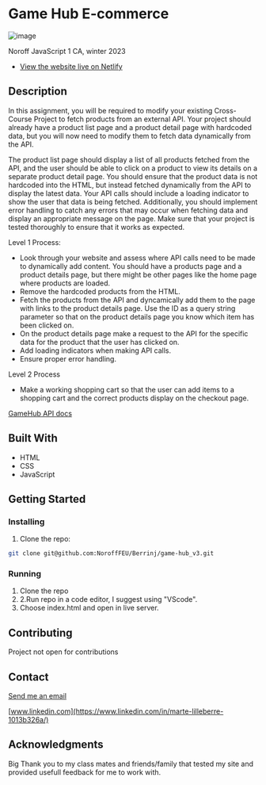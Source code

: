 # Game Hub E-commerce

![image](https://onedrive.live.com/embed?resid=6948AB603E194695%2184688&authkey=%21AP-aYdSmapfAXQ0&height=660) <br>

Noroff JavaScript 1 CA, winter 2023
- [View the website live on Netlify](https://gamehub-marte-v3.netlify.app/)

## Description

In this assignment, you will be required to modify your existing Cross-Course Project to fetch products from an external API. Your project should already have a product list page and a product detail page with hardcoded data, but you will now need to modify them to fetch data dynamically from the API.

The product list page should display a list of all products fetched from the API, and the user should be able to click on a product to view its details on a separate product detail page. You should ensure that the product data is not hardcoded into the HTML, but instead fetched dynamically from the API to display the latest data. Your API calls should include a loading indicator to show the user that data is being fetched. Additionally, you should implement error handling to catch any errors that may occur when fetching data and display an appropriate message on the page. Make sure that your project is tested thoroughly to ensure that it works as expected.


Level 1 Process:
- Look through your website and assess where API calls need to be made to dynamically add content. You should have a products page and a product details page, but there might be other pages like the home page where products are loaded.
- Remove the hardcoded products from the HTML.
- Fetch the products from the API and dyncamically add them to the page with links to the product details page. Use the ID as a query string parameter so that on the product details page you know which item has been clicked on.
- On the product details page make a request to the API for the specific data for the product that the user has clicked on.
- Add loading indicators when making API calls.
- Ensure proper error handling.

Level 2 Process
- Make a working shopping cart so that the user can add items to a shopping cart and the correct products display on the checkout page.

[GameHub API docs](https://docs.noroff.dev/docs/v2/e-commerce/gamehub)

## Built With

- HTML
- CSS
- JavaScript

## Getting Started

### Installing

1. Clone the repo:

```bash
git clone git@github.com:NoroffFEU/Berrinj/game-hub_v3.git
```

### Running

1. Clone the repo
2. 2.Run repo in a code editor, I suggest using "VScode".
3. Choose index.html and open in live server.

## Contributing

Project not open for contributions

## Contact

[Send me an email](mailto:berremarte@gmail.com)

[www.linkedin.com](https://www.linkedin.com/in/marte-lilleberre-1013b326a/)

## Acknowledgments

Big Thank you to my class mates and friends/family that tested my site and provided usefull feedback for me to work with.
